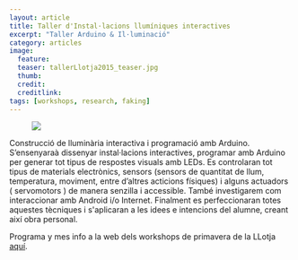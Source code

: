 ```yaml
---
layout: article
title: Taller d'Instal·lacions llumíniques interactives
excerpt: "Taller Arduino & Il·luminació"
category: articles
image: 
  feature: 
  teaser: tallerLlotja2015_teaser.jpg
  thumb: 
  credit: 
  creditlink: 
tags: [workshops, research, faking]
---
```


<figure class="half">
	<img src="https://farm8.staticflickr.com/7490/15848900579_9bb7b31b11_z.jpg">
</figure>

Construcció de lluminària interactiva i programació amb Arduino. S’ensenyaraà dissenyar instal·lacions interactives, programar amb Arduino per generar tot tipus de respostes visuals amb LEDs. Es controlaran tot tipus de materials electrònics, sensors (sensors de quantitat de llum, temperatura, moviment, entre d’altres acticions físiques) i alguns actuadors ( servomotors ) de manera senzilla i accessible. També investigarem com interaccionar amb Android i/o Internet. Finalment es perfeccionaran totes aquestes tècniques i s'aplicaran a les idees e intencions del alumne, creant així obra personal.

Programa y mes info a la web dels workshops de primavera de la LLotja [aquí](http://www.llotja.cat/pages/page.php?numh=2&numv=10&numsv=1&numssv=0&numsssv=0&cat=41&lan=1 "Llotja primavera workshops").